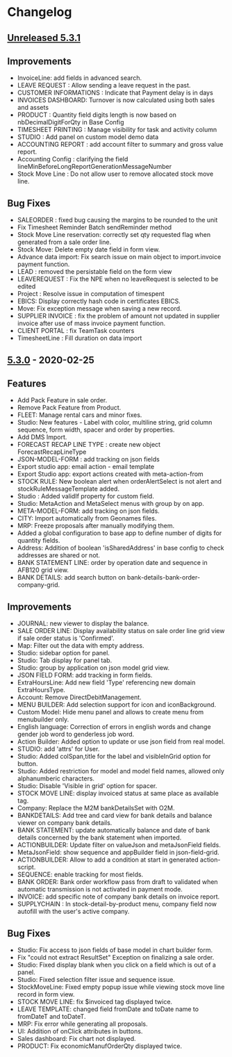 # Changelog
## [Unreleased 5.3.1]
## Improvements
- InvoiceLine: add fields in advanced search.
- LEAVE REQUEST : Allow sending a leave request in the past.
- CUSTOMER INFORMATIONS : Indicate that Payment delay is in days
- INVOICES DASHBOARD: Turnover is now calculated using both sales and assets
- PRODUCT : Quantity field digits length is now based on nbDecimalDigitForQty in Base Config
- TIMESHEET PRINTING : Manage visibility for task and activity column
- STUDIO : Add panel on custom model demo data
- ACCOUNTING REPORT : add account filter to summary and gross value report.
- Accounting Config : clarifying the field lineMinBeforeLongReportGenerationMessageNumber
- Stock Move Line : Do not allow user to remove allocated stock move line.

## Bug Fixes
- SALEORDER : fixed bug causing the margins to be rounded to the unit
- Fix Timesheet Reminder Batch sendReminder method
- Stock Move Line reservation: correctly set qty requested flag when generated from a sale order line.
- Stock Move: Delete empty date field in form view.
- Advance data import: Fix search issue on main object to import.invoice payment function.
- LEAD : removed the persistable field on the form view
- LEAVEREQUEST : Fix the NPE when no leaveRequest is selected to be edited
- Project : Resolve issue in computation of timespent
- EBICS: Display correctly hash code in certificates EBICS.
- Move: Fix exception message when saving a new record.
- SUPPLIER INVOICE : fix the problem of amount not updated in supplier invoice after use of mass invoice payment function.
- CLIENT PORTAL : fix TeamTask counters
- TimesheetLine : Fill duration on data import

## [5.3.0] - 2020-02-25
## Features
- Add Pack Feature in sale order.
- Remove Pack Feature from Product.
- FLEET: Manage rental cars and minor fixes.
- Studio: New features - Label with color, multiline string, grid column sequence, form width, spacer and order by properties.
- Add DMS Import.
- FORECAST RECAP LINE TYPE : create new object ForecastRecapLineType
- JSON-MODEL-FORM : add tracking on json fields
- Export studio app: email action - email template
- Export Studio app: export actions created with meta-action-from
- STOCK RULE: New boolean alert when orderAlertSelect is not alert and stockRuleMessageTemplate added.
- Studio : Added validIf property for custom field.
- Studio: MetaAction and MetaSelect menus with group by on app.
- META-MODEL-FORM: add tracking on json fields.
- CITY: Import automatically from Geonames files.
- MRP: Freeze proposals after manually modifying them.
- Added a global configuration to base app to define number of digits for quantity fields.
- Address: Addition of boolean 'isSharedAddress' in base config to check addresses are shared or not.
- BANK STATEMENT LINE: order by operation date and sequence in AFB120 grid view.
- BANK DETAILS: add search button on bank-details-bank-order-company-grid.

## Improvements
- JOURNAL: new viewer to display the balance.
- SALE ORDER LINE: Display availability status on sale order line grid view if sale order status is 'Confirmed'.
- Map: Filter out the data with empty address.
- Studio: sidebar option for panel.
- Studio: Tab display for panel tab.
- Studio: group by application on json model grid view.
- JSON FIELD FORM: add tracking in form fields.
- ExtraHoursLine: Add new field 'Type' referencing new domain ExtraHoursType.
- Account: Remove DirectDebitManagement.
- MENU BUILDER: Add selection support for icon and iconBackground.
- Custom Model: Hide menu panel and allows to create menu from menubuilder only.
- English language: Correction of errors in english words and change gender job word to genderless job word.
- Action Builder: Added option to update or use json field from real model.
- STUDIO: add 'attrs' for User.
- Studio: Added colSpan,title for the label and  visibleInGrid option for button.
- Studio: Added restriction for model and model field names, allowed only alphanumberic characters.
- Studio: Disable 'Visible in grid' option for spacer.
- STOCK MOVE LINE: display invoiced status at same place as available tag.
- Company: Replace the M2M bankDetailsSet with O2M.
- BANKDETAILS: Add tree and card view for bank details and balance viewer on company bank details.
- BANK STATEMENT: update automatically balance and date of bank details concerned by the bank statement when imported.
- ACTIONBUILDER: Update filter on valueJson and metaJsonField fields.
- MetaJsonField: show sequence and appBuilder field in json-field-grid.
- ACTIONBUILDER: Allow to add a condition at start in generated action-script.
- SEQUENCE: enable tracking for most fields.
- BANK ORDER: Bank order workflow pass from draft to validated when automatic transmission is not activated in payment mode.
- INVOICE: add specific note of company bank details on invoice report.
- SUPPLYCHAIN : In stock-detail-by-product menu, company field now autofill with the user's active company.

## Bug Fixes
- Studio: Fix access to json fields of base model in chart builder form.
- Fix "could not extract ResultSet" Exception on finalizing a sale order.
- Studio: Fixed display blank when you click on a field which is out of a panel.
- Studio: Fixed selection filter issue and sequence issue.
- StockMoveLine: Fixed empty popup issue while viewing stock move line record in form view.
- STOCK MOVE LINE: fix $invoiced tag displayed twice.
- LEAVE TEMPLATE: changed field fromDate and toDate name to fromDateT and toDateT.
- MRP: Fix error while generating all proposals.
- UI: Addition of onClick attributes in buttons.
- Sales dashboard: Fix chart not displayed.
- PRODUCT: Fix economicManufOrderQty displayed twice.


[Unreleased 5.3.1]: https://github.com/axelor/axelor-open-suite/compare/v5.3.0...dev
[5.3.0]: https://github.com/axelor/axelor-open-suite/compare/v5.2.5...v5.3.0

